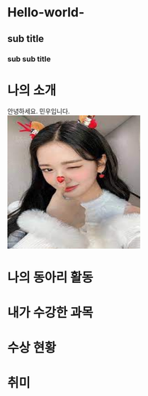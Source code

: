 # Hello-world-
##  sub title
### sub sub title

# 나의 소개
안녕하세요. 민우입니다. <br>
<img src="2.jpg" width="300" height="300"/> <br>
# 나의 동아리 활동

# 내가 수강한 과목

# 수상 현황

# 취미

